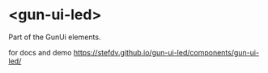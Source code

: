# \<gun-ui-led\>
Part of the GunUi elements.

for docs and demo https://stefdv.github.io/gun-ui-led/components/gun-ui-led/



